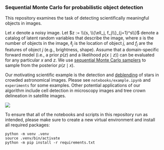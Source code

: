 ### Sequential Monte Carlo for probabilistic object detection

This repository examines the task of detecting scientifically meaningful objects in images.

Let $x$ denote a noisy image. Let $z := \\{s, \\{\ell_j, f_j\\}_{j=1}^s\\}$ denote a catalog of latent random variables that describe the image, where $s$ is the number of objects in the image, $\ell_j$ is the location of object $j$, and $f_j$ are the features of object $j$ (e.g., brightness, shape). Assume that a domain-specific forward model (i.e., a prior $p(z)$ and a likelihood $p(x \mid z))$ can be evaluated for any particular $x$ and $z$. We use [sequential Monte Carlo samplers](https://www.tandfonline.com/doi/full/10.1080/01621459.2022.2087659) to sample from the posterior $p(z \mid x)$.

Our motivating scientific example is the detection and [deblending](https://www.nature.com/articles/s42254-021-00353-y) of stars in crowded astronomical images. Please see `notebooks/example.ipynb` and `experiments` for some examples. Other potential applications of our algorithm include cell detection in microscopy images and tree crown delineation in satellite images.

![](https://i.ibb.co/tYbQK84/Unknown.png)

To ensure that all of the notebooks and scripts in this repository run as intended, please make sure to create a new virtual environment and install all required packages:
```
python -m venv .venv
source .venv/bin/activate
python -m pip install -r requirements.txt
```
